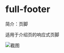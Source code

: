 # full-footer

简介：页脚

适用于介绍页的响应式页脚

![截图](https://unpkg.com/@icedesign/full-footer-block/screenshot.png)
